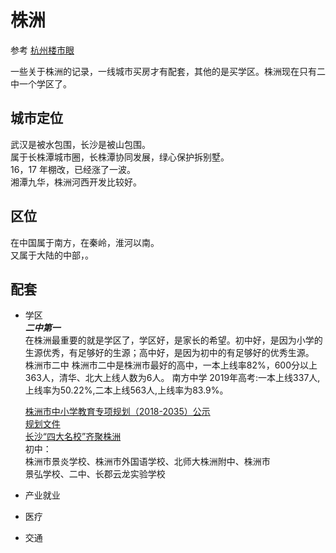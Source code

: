 # 株洲

参考 [杭州楼市眼](https://github.com/hangzhouloushiyan/hangzhou_plan)

一些关于株洲的记录，一线城市买房才有配套，其他的是买学区。株洲现在只有二中一个学区了。

## 城市定位

武汉是被水包围，长沙是被山包围。   
属于长株潭城市圈，长株潭协同发展，绿心保护拆别墅。  
16，17 年棚改，已经涨了一波。  
湘潭九华，株洲河西开发比较好。

## 区位

在中国属于南方，在秦岭，淮河以南。  
又属于大陆的中部，。

## 配套

- 学区  
  ***二中第一***  
  在株洲最重要的就是学区了，学区好，是家长的希望。初中好，是因为小学的生源优秀，有足够好的生源；高中好，是因为初中的有足够好的优秀生源。  
  株洲市二中
  株洲市二中是株洲市最好的高中，一本上线率82%，600分以上363人，清华、北大上线人数为6人。
  南方中学
  2019年高考:一本上线337人,上线率为50.22%,二本上线563人,上线率为83.9%。

  [株洲市中小学教育专项规划（2018-2035）公示](http://gtzyj.zhuzhou.gov.cn/c13908/20190402/i859316.html?from=groupmessage)   
  [规划文件](/file/201812210939372515j7994.rar)  
  [长沙“四大名校”齐聚株洲](https://baijiahao.baidu.com/s?id=1675888218408085858&wfr=spider&for=pc)  
  初中：  
  株洲市景炎学校、株洲市外国语学校、北师大株洲附中、株洲市  
  景弘学校、二中、长郡云龙实验学校  


- 产业就业
- 医疗
- 交通


